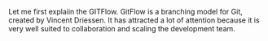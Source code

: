 Let me first explaiin the GITFlow. GitFlow is a branching model for Git, created by Vincent Driessen. It has attracted a lot of attention because it is very well suited to collaboration and scaling the development team.